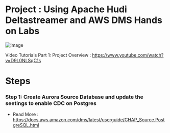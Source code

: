 
# Project : Using Apache Hudi Deltastreamer and AWS DMS Hands on Labs
![image](https://user-images.githubusercontent.com/39345855/228927370-f7264d4a-f026-4014-9df4-b063f000f377.png)

Video Tutorials 
Part 1: Project Overview : https://www.youtube.com/watch?v=D9L0NLSqC1s


# Steps 
### Step 1:  Create Aurora Source Database and update the seetings to enable CDC on Postgres 
*  Read More : https://docs.aws.amazon.com/dms/latest/userguide/CHAP_Source.PostgreSQL.html



